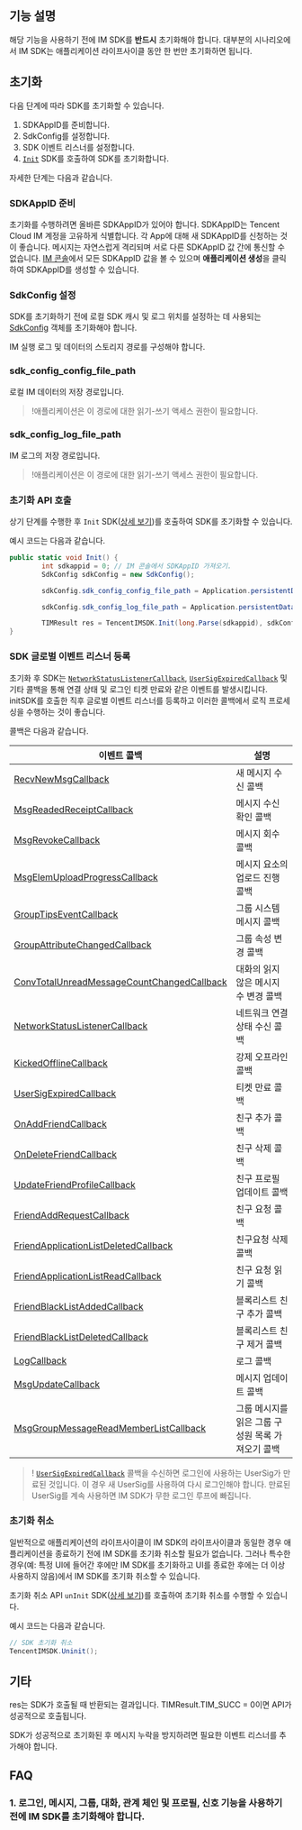 ## 기능 설명
해당 기능을 사용하기 전에 IM SDK를 **반드시** 초기화해야 합니다.
대부분의 시나리오에서 IM SDK는 애플리케이션 라이프사이클 동안 한 번만 초기화하면 됩니다.


## 초기화
다음 단계에 따라 SDK를 초기화할 수 있습니다.
1. SDKAppID를 준비합니다.
2. SdkConfig를 설정합니다.
3. SDK 이벤트 리스너를 설정합니다.
4. [`Init`](https://comm.qq.com/im/doc/unity/zh/api/IMSDKInit/Init.html) SDK를 호출하여 SDK를 초기화합니다.

자세한 단계는 다음과 같습니다.

[](id:SDKAppID)
### SDKAppID 준비
초기화를 수행하려면 올바른 SDKAppID가 있어야 합니다.
SDKAppID는 Tencent Cloud IM 계정을 고유하게 식별합니다. 각 App에 대해 새 SDKAppID를 신청하는 것이 좋습니다. 메시지는 자연스럽게 격리되며 서로 다른 SDKAppID 값 간에 통신할 수 없습니다.
[IM 콘솔](https://console.cloud.tencent.com/im)에서 모든 SDKAppID 값을 볼 수 있으며 **애플리케이션 생성**을 클릭하여 SDKAppID를 생성할 수 있습니다.


[](id:SDKConfig)
### SdkConfig 설정

SDK를 초기화하기 전에 로컬 SDK 캐시 및 로그 위치를 설정하는 데 사용되는 [SdkConfig](https://comm.qq.com/im/doc/unity/zh/types/SDKSetConfigAttributes/SdkConfig.html) 객체를 초기화해야 합니다.

IM 실행 로그 및 데이터의 스토리지 경로를 구성해야 합니다.

### sdk_config_config_file_path

로컬 IM 데이터의 저장 경로입니다.
>!애플리케이션은 이 경로에 대한 읽기-쓰기 액세스 권한이 필요합니다.

### sdk_config_log_file_path

IM 로그의 저장 경로입니다.
>!애플리케이션은 이 경로에 대한 읽기-쓰기 액세스 권한이 필요합니다.

### 초기화 API 호출
상기 단계를 수행한 후 `Init` SDK([상세 보기](https://comm.qq.com/im/doc/unity/zh/api/IMSDKInit/Init.html))를 호출하여 SDK를 초기화할 수 있습니다.

예시 코드는 다음과 같습니다.

```c#
public static void Init() {
        int sdkappid = 0; // IM 콘솔에서 SDKAppID 가져오기.
        SdkConfig sdkConfig = new SdkConfig();

        sdkConfig.sdk_config_config_file_path = Application.persistentDataPath + "/TIM-Config";

        sdkConfig.sdk_config_log_file_path = Application.persistentDataPath + "/TIM-Log";

        TIMResult res = TencentIMSDK.Init(long.Parse(sdkappid), sdkConfig);
}
```

### SDK 글로벌 이벤트 리스너 등록
초기화 후 SDK는 [`NetworkStatusListenerCallback`](https://comm.qq.com/im/doc/unity/zh/callback/NetworkStatusListenerCallback.html), [`UserSigExpiredCallback`](https://comm.qq.com/im/doc/unity/zh/callback/UserSigExpiredCallback.html) 및 기타 콜백을 통해 연결 상태 및 로그인 티켓 만료와 같은 이벤트를 발생시킵니다.
initSDK를 호출한 직후 글로벌 이벤트 리스너를 등록하고 이러한 콜백에서 로직 프로세싱을 수행하는 것이 좋습니다.

콜백은 다음과 같습니다.

| 이벤트 콜백                                                                                                                                   | 설명                                         |
| ------------------------------------------------------------------------------------------------------------------------------------------ | ------------------------------------------------ |
| [RecvNewMsgCallback](https://comm.qq.com/im/doc/unity/zh/callback/RecvNewMsgCallback.html)                                                 | 새 메시지 수신 콜백                               |
| [MsgReadedReceiptCallback](https://comm.qq.com/im/doc/unity/zh/callback/MsgReadedReceiptCallback.html)                                     | 메시지 수신 확인 콜백                             |
| [MsgRevokeCallback](https://comm.qq.com/im/doc/unity/zh/callback/MsgRevokeCallback.html)                                                   | 메시지 회수 콜백                         |
| [MsgElemUploadProgressCallback](https://comm.qq.com/im/doc/unity/zh/callback/MsgElemUploadProgressCallback.html)                           | 메시지 요소의 업로드 진행 콜백               |
| [GroupTipsEventCallback](https://comm.qq.com/im/doc/unity/zh/callback/GroupTipsEventCallback.html)                                         | 그룹 시스템 메시지 콜백                             |
| [GroupAttributeChangedCallback](https://comm.qq.com/im/doc/unity/zh/callback/GroupAttributeChangedCallback.html)                           | 그룹 속성 변경 콜백                             |
| [ConvTotalUnreadMessageCountChangedCallback](https://comm.qq.com/im/doc/unity/zh/callback/ConvTotalUnreadMessageCountChangedCallback.html) | 대화의 읽지 않은 메시지 수 변경 콜백                   |
| [NetworkStatusListenerCallback](https://comm.qq.com/im/doc/unity/zh/callback/NetworkStatusListenerCallback.html)                           | 네트워크 연결 상태 수신 콜백                         |
| [KickedOfflineCallback](https://comm.qq.com/im/doc/unity/zh/callback/KickedOfflineCallback.html)                                           | 강제 오프라인 콜백                             |
| [UserSigExpiredCallback](https://comm.qq.com/im/doc/unity/zh/callback/UserSigExpiredCallback.html)                                         | 티켓 만료 콜백                                 |
| [OnAddFriendCallback](https://comm.qq.com/im/doc/unity/zh/callback/OnAddFriendCallback.html)                                               | 친구 추가 콜백                               |
| [OnDeleteFriendCallback](https://comm.qq.com/im/doc/unity/zh/callback/OnDeleteFriendCallback.html)                                         | 친구 삭제 콜백                               |
| [UpdateFriendProfileCallback](https://comm.qq.com/im/doc/unity/zh/callback/UpdateFriendProfileCallback.html)                               | 친구 프로필 업데이트 콜백                           |
| [FriendAddRequestCallback](https://comm.qq.com/im/doc/unity/zh/callback/FriendAddRequestCallback.html)                                     | 친구 요청 콜백                           |
| [FriendApplicationListDeletedCallback](https://comm.qq.com/im/doc/unity/zh/callback/FriendApplicationListDeletedCallback.html)             | 친구요청 삭제 콜백                         |
| [FriendApplicationListReadCallback](https://comm.qq.com/im/doc/unity/zh/callback/FriendApplicationListReadCallback.html)                   | 친구 요청 읽기 콜백                           |
| [FriendBlackListAddedCallback](https://comm.qq.com/im/doc/unity/zh/callback/FriendBlackListAddedCallback.html)                             | 블록리스트 친구 추가 콜백                             |
| [FriendBlackListDeletedCallback](https://comm.qq.com/im/doc/unity/zh/callback/FriendBlackListDeletedCallback.html)                         | 블록리스트 친구 제거 콜백                             |
| [LogCallback](https://comm.qq.com/im/doc/unity/zh/callback/LogCallback.html)                                                               | 로그 콜백                                     |
| [MsgUpdateCallback](https://comm.qq.com/im/doc/unity/zh/callback/MsgUpdateCallback.html)                                                   | 메시지 업데이트 콜백 |
| [MsgGroupMessageReadMemberListCallback](https://comm.qq.com/im/doc/unity/zh/callback/MsgGroupMessageReadMemberListCallback.html)           | 그룹 메시지를 읽은 그룹 구성원 목록 가져오기 콜백                         |

>! [`UserSigExpiredCallback`](https://comm.qq.com/im/doc/unity/zh/callback/UserSigExpiredCallback.html) 콜백을 수신하면 로그인에 사용하는 UserSig가 만료된 것입니다. 이 경우 새 UserSig를 사용하여 다시 로그인해야 합니다. 만료된 UserSig를 계속 사용하면 IM SDK가 무한 로그인 루프에 빠집니다.

### 초기화 취소
일반적으로 애플리케이션의 라이프사이클이 IM SDK의 라이프사이클과 동일한 경우 애플리케이션을 종료하기 전에 IM SDK를 초기화 취소할 필요가 없습니다.
그러나 특수한 경우(예: 특정 UI에 들어간 후에만 IM SDK를 초기화하고 UI를 종료한 후에는 더 이상 사용하지 않음)에서 IM SDK를 초기화 취소할 수 있습니다.

초기화 취소 API `unInit` SDK([상세 보기](https://comm.qq.com/im/doc/unity/zh/api/IMSDKInit/Uninit.html))를 호출하여 초기화 취소를 수행할 수 있습니다.

예시 코드는 다음과 같습니다.

```c#
// SDK 초기화 취소
TencentIMSDK.Uninit();
```
## 기타
res는 SDK가 호출될 때 반환되는 결과입니다. TIMResult.TIM_SUCC = 0이면 API가 성공적으로 호출됩니다.

SDK가 성공적으로 초기화된 후 메시지 누락을 방지하려면 필요한 이벤트 리스너를 추가해야 합니다.

[](id:qa)

## FAQ

[](id:qa1)

### 1. 로그인, 메시지, 그룹, 대화, 관계 체인 및 프로필, 신호 기능을 사용하기 전에 IM SDK를 초기화해야 합니다.

